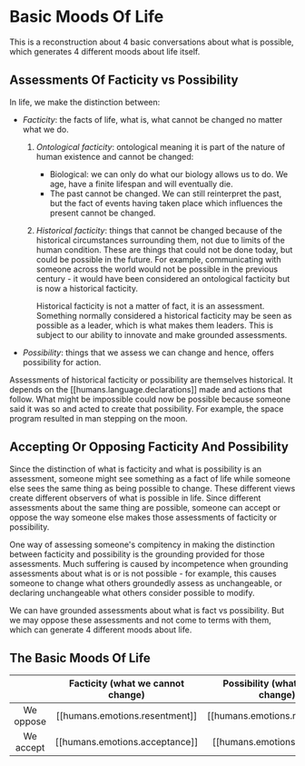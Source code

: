 
# Basic Moods Of Life

This is a reconstruction about 4 basic conversations about what is possible, which generates 4 different moods about life itself.

## Assessments Of Facticity vs Possibility

In life, we make the distinction between:

- _Facticity_: the facts of life, what is, what cannot be changed no matter what we do.

  1. _Ontological facticity_: ontological meaning it is part of the nature of human existence and cannot be changed:

     - Biological: we can only do what our biology allows us to do. We age, have a finite lifespan and will eventually die.
     - The past cannot be changed. We can still reinterpret the past, but the fact of events having taken place which influences the present cannot be changed.

  2. _Historical facticity_: things that cannot be changed because of the historical circumstances surrounding them, not due to limits of the human condition. These are things that could not be done today, but could be possible in the future. For example, communicating with someone across the world would not be possible in the previous century - it would have been considered an ontological facticity but is now a historical facticity.

     Historical facticity is not a matter of fact, it is an assessment. Something normally considered a historical facticity may be seen as possible as a leader, which is what makes them leaders. This is subject to our ability to innovate and make grounded assessments.

- _Possibility_: things that we assess we can change and hence, offers possibility for action.

Assessments of historical facticity or possibility are themselves historical. It depends on the [[humans.language.declarations]] made and actions that follow. What might be impossible could now be possible because someone said it was so and acted to create that possibility. For example, the space program resulted in man stepping on the moon.

## Accepting Or Opposing Facticity And Possibility

Since the distinction of what is facticity and what is possibility is an assessment, someone might see something as a fact of life while someone else sees the same thing as being possible to change. These different views create different observers of what is possible in life. Since different assessments about the same thing are possible, someone can accept or oppose the way someone else makes those assessments of facticity or possibility.

One way of assessing someone's compitency in making the distinction between facticity and possibility is the grounding provided for those assessments. Much suffering is caused by incompetence when grounding assessments about what is or is not possible - for example, this causes someone to change what others groundedly assess as unchangeable, or declaring unchangeable what others consider possible to modify.

We can have grounded assessments about what is fact vs possibility. But we may oppose these assessments and not come to terms with them, which can generate 4 different moods about life.

## The Basic Moods Of Life

|           | Facticity (what we cannot change) | Possibility (what we can change) |
| :-------: | :-------------------------------: | :------------------------------: |
| We oppose |  [[humans.emotions.resentment]]   | [[humans.emotions.resignation]]  |
| We accept |  [[humans.emotions.acceptance]]   |   [[humans.emotions.ambition]]   |

